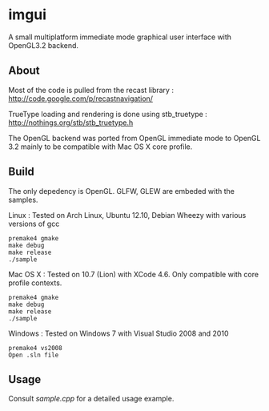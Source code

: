 imgui
================================
A small multiplatform immediate mode graphical user interface with OpenGL3.2 backend.

About
-------------------------
Most of the code is pulled from the recast library : http://code.google.com/p/recastnavigation/

TrueType loading and rendering is done using stb_truetype : http://nothings.org/stb/stb_truetype.h

The OpenGL backend was ported from OpenGL immediate mode to OpenGL 3.2 mainly to be compatible with Mac OS X core profile.

Build
-------------------------
The only depedency is OpenGL. GLFW, GLEW are embeded with the samples.

Linux : Tested on Arch Linux, Ubuntu 12.10, Debian Wheezy with various versions of gcc

    premake4 gmake
    make debug
    make release
    ./sample


Mac OS X : Tested on 10.7 (Lion) with XCode 4.6. Only compatible with core profile contexts.

    premake4 gmake
    make debug
    make release
    ./sample

Windows : Tested on Windows 7 with Visual Studio 2008 and 2010

    premake4 vs2008 
    Open .sln file


Usage
----------------------------

Consult *sample.cpp* for a detailed usage example. 
